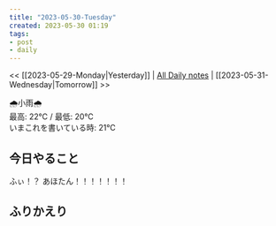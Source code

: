 ```yaml
---
title: "2023-05-30-Tuesday"
created: 2023-05-30 01:19
tags:
- post
- daily
---
```


<< [[2023-05-29-Monday|Yesterday]] | [All Daily notes](/tags/daily) | [[2023-05-31-Wednesday|Tomorrow]] >>

🌧️小雨🌧️  
最高: 22℃ / 最低: 20℃  
いまこれを書いている時: 21℃

## 今日やること

ふぃ！？
あほたん！！！！！！！

## ふりかえり